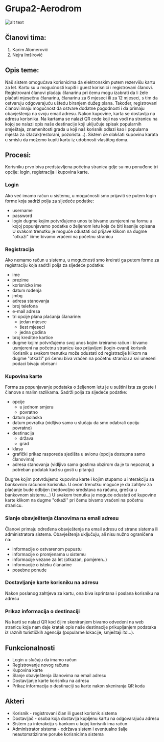 # Grupa2-Aerodrom

![alt text](https://cdn.drawception.com/images/panels/2015/7-30/RAOD91qz4x-6.png)

## Članovi tima:

1. Karim Alomerović
2. Nejra Imširović

## Opis teme:

Naš sistem omogućava korisnicima da elektronskim putem rezervišu kartu za let. Kartu su u mogućnosti kupiti i guest korisnici i registrovani članovi. Registrovani članovi plaćaju članarinu pri čemu mogu izabrati da li žele plaćati mjesečnu članarinu, članarinu za 6 mjeseci ili za 12 mjeseci, s tim da ostvaruju odgovarajuću uštedu biranjem dužeg plana. Također, registrovani članovi imaju mogućnost da ostvare dodatne pogodnosti i da primaju obavještenja na svoju email adresu. Nakon kupovine, karta se dostavlja na adresu korisnika. Na kartama se nalazi QR code koji nas vodi na stranicu na kojoj se nalazi opis naše destinacije koji uključuje spisak 
popularnih smještaja, znamenitosti grada u koji naš korisnik odlazi kao i popularna mjesta za izlazak(restorani, pozorista...).
Sistem će olakšati kupovinu karata u smislu da možemo kupiti kartu iz udobnosti vlastitog doma.

## Procesi:

Korisniku prvo biva predstavljena početna stranica gdje su mu ponuđene tri opcije: login, registracija i kupovina karte.

### Login

Ako već imamo račun u sistemu, u mogućnosti smo prijaviti se putem login forme koja sadrži polja za sljedeće podatke:
- username
- password
- login dugme kojim potvrđujemo unos te bivamo usmjereni na formu u kojoj popunjavamo podatke o željenom letu koja će biti kasnije opisana
U svakom trenutku je moguće odustati od prijave klikom na dugme "otkaži" čime bivamo vraćeni na početnu stranicu

### Registracija

Ako nemamo račun u sistemu, u mogućnosti smo kreirati ga putem forme za registraciju koja sadrži polja za sljedeće podatke:
- ime
- prezime
- korisnicko ime
- datum rođenja
- jmbg
- adresa stanovanja
- broj telefona
- e-mail adresa
- tri opcije plana plaćanja članarine:
  - jedan mjesec
  - šest mjeseci
  - jedna godina
- broj kreditne kartice
- dugme kojim potvrđujemo svoj unos kojim kreiramo račun i bivamo usmjereni na početnu stranicu kao prijavljeni (login-ovani) korisnik
Korisnik u svakom trenutku može odustati od registracije klikom na dugme "otkaži" pri čemu biva vraćen na početnu stranicu a svi uneseni podaci bivaju obrisani

### Kupovina karte

Forma za popunjavanje podataka o željenom letu je u suštini ista za goste i članove s malim razlikama. Sadrži polja za sljedeće podatke:

- opcije
  - u jednom smjeru
  - povratno
- datum polaska
- datum povratka (vidljivo samo u slučaju da smo odabrali opciju povratno)
- destinacija
  - država
  - grad
- klasa
- grafički prikaz rasporeda sjedišta u avionu (opcija dostupna samo članovima)
- adresa stanovanja (vidljivo samo gostima obzirom da je to nepoznat, a potreban podatak kad su gosti u pitanju)

Dugme kojim potvrđujemo kupovinu karte i kojim stupamo u interakciju sa bankovnim računom korisnika. U ovom trenutku moguće je da zahtjev za plaćanje bude odbijen (nedovoljno sredstava na računu, greška u bankovnom sistemu...)
U svakom trenutku je moguće odustati od kupovine karte klikom na dugme "otkaži" pri čemu bivamo vraćeni na početnu stranicu.

### Slanje obavještenja članovima na email adresu

Članovi primaju određena obavještenja na email adresu od strane sistema ili administratora sistema. Obavještenja uključuju, ali nisu nužno ograničena na:
- informacije o ostvarenom pupustu 
- informacije o promjenama u sistemu
- informacije vezane za let (otkazan, pomjeren..)
- informacije o isteku članarine
- posebne ponude

### Dostavljanje karte korisniku na adresu

Nakon poslanog zahtjeva za kartu, ona biva isprintana i poslana korisniku na adresu

### Prikaz informacija o destinaciji 

Na karti se nalazi QR kod čijim skeniranjem bivamo odvedeni na web stranicu koja nam daje kratak opis naše destinacije prikupljanjem podataka iz raznih turističkih agencija (popularne lokacije, smještaji itd...).

## Funkcionalnosti

- Login u slučaju da imamo račun
- Registrovanje novog računa
- Kupovina karte
- Slanje obavještenja članovima na email adresu
- Dostavljanje karte korisniku na adresu
- Prikaz informacija o destinaciji sa karte nakon skeniranja QR koda

## Akteri 

- Korisnik - registrovani član ili guest korisnik sistema
- Dostavljač - osoba koja dostavlja kupljenu kartu na odgovarajuću adresu
- Sistem za interakciju s bankom u kojoj korisnik ima račun
- Administrator sistema - održava sistem i eventualno šalje neautomatizirane poruke korisnicima sistema
